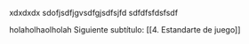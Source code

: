 xdxdxdx
sdofjsdfjgvsdfgjsdfsjfd
sdfdfsfdsfsdf

holaholhaolholah
Siguiente subtítulo: [[4. Estandarte de juego]]
